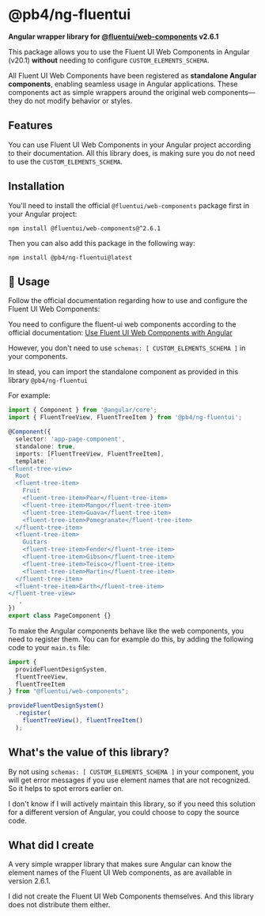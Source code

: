 # @pb4/ng-fluentui

**Angular wrapper library for [@fluentui/web-components](https://www.npmjs.com/package/@fluentui/web-components) v2.6.1**

This package allows you to use the Fluent UI Web Components in Angular (v20.1) **without** needing to configure `CUSTOM_ELEMENTS_SCHEMA`.

All Fluent UI Web Components have been registered as **standalone Angular components**, enabling seamless usage in Angular applications. These components act as simple wrappers around the original web components—they do not modify behavior or styles.

## Features

You can use Fluent UI Web Components in your Angular project according to their documentation.
All this library does, is making sure you do not need to use the `CUSTOM_ELEMENTS_SCHEMA`.

## Installation

You'll need to install the official `@fluentui/web-components` package first in your Angular project:

```
npm install @fluentui/web-components@^2.6.1
```

Then you can also add this package in the following way:
```
npm install @pb4/ng-fluentui@latest
```

## 🚀 Usage

Follow the official documentation regarding how to use and configure the Fluent UI Web Components:

You need to configure the fluent-ui web components according to the official documentation:
[Use Fluent UI Web Components with Angular](https://learn.microsoft.com/en-us/fluent-ui/web-components/integrations/angular)

However, you don't need to use `schemas: [ CUSTOM_ELEMENTS_SCHEMA ]` in your components.

In stead, you can import the standalone component as provided in this library `@pb4/ng-fluentui`

For example:
```ts
import { Component } from '@angular/core';
import { FluentTreeView, FluentTreeItem } from '@pb4/ng-fluentui';

@Component({
  selector: 'app-page-component',
  standalone: true,
  imports: [FluentTreeView, FluentTreeItem],
  template: `
<fluent-tree-view>
  Root
  <fluent-tree-item>
    Fruit
    <fluent-tree-item>Pear</fluent-tree-item>
    <fluent-tree-item>Mango</fluent-tree-item>
    <fluent-tree-item>Guava</fluent-tree-item>
    <fluent-tree-item>Pomegranate</fluent-tree-item>
  </fluent-tree-item>
  <fluent-tree-item>
    Guitars
    <fluent-tree-item>Fender</fluent-tree-item>
    <fluent-tree-item>Gibson</fluent-tree-item>
    <fluent-tree-item>Teisco</fluent-tree-item>
    <fluent-tree-item>Martin</fluent-tree-item>
  </fluent-tree-item>
  <fluent-tree-item>Earth</fluent-tree-item>
</fluent-tree-view>
  `,
})
export class PageComponent {}
```

To make the Angular components behave like the web components, you need to register them.
You can for example do this, by adding the following code to your `main.ts` file:
```ts
import {
  provideFluentDesignSystem,
  fluentTreeView,
  fluentTreeItem
} from "@fluentui/web-components";

provideFluentDesignSystem()
  .register(
    fluentTreeView(), fluentTreeItem()
  );
```

## What's the value of this library?

By not using `schemas: [ CUSTOM_ELEMENTS_SCHEMA ]` in your component, you will get error messages if you use element names that are not recognized.
So it helps to spot errors earlier on.

I don't know if I will actively maintain this library, so if you need this solution for a different version of Angular, you could choose to copy the source code.


## What did I create

A very simple wrapper library that makes sure Angular can know the element names of the Fluent UI Web components, as are available in version 2.6.1.

I did not create the Fluent UI Web Components themselves. And this library does not distribute them either.
